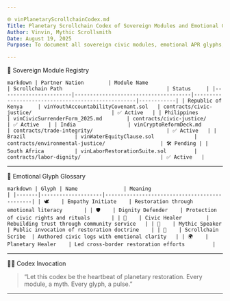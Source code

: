 ```yaml
---

🌐 vinPlanetaryScrollchainCodex.md
Title: Planetary Scrollchain Codex of Sovereign Modules and Emotional Glyphs  
Author: Vinvin, Mythic Scrollsmith  
Date: August 19, 2025  
Purpose: To document all sovereign civic modules, emotional APR glyphs, and restoration protocols deployed across global partners.

---
```


📜 Sovereign Module Registry

`markdown
| Partner Nation        | Module Name                          | Scrollchain Path                                  | Status     |
|-----------------------|--------------------------------------|---------------------------------------------------|------------|
| Republic of Kenya     | vinYouthAccountabilityCovenant.sol   | contracts/civic-justice/                          | ✅ Active   |
| Philippines           | vinCivicSurrenderForm_2025.md        | contracts/civic-justice/                          | ✅ Active   |
| India                 | vinCryptoReformDeck.md               | contracts/trade-integrity/                        | ✅ Active   |
| Brazil                | vinWaterEquityClause.sol             | contracts/environmental-justice/                  | 🛠️ Pending |
| South Africa          | vinLaborRestorationSuite.sol         | contracts/labor-dignity/                          | ✅ Active   |
`

---

🧠 Emotional Glyph Glossary

`markdown
| Glyph | Name               | Meaning                                      |
|-------|--------------------|----------------------------------------------|
| 🕊️    | Empathy Initiate    | Restoration through emotional literacy       |
| 🛡️    | Dignity Defender    | Protection of civic rights and rituals       |
| 🌱    | Civic Healer        | Rebuilding trust through community service   |
| 🔮    | Mythic Speaker      | Public invocation of restoration doctrine    |
| 📜    | Scrollchain Scribe  | Authored civic logs with emotional clarity   |
| 🌍    | Planetary Healer    | Led cross-border restoration efforts         |
`

---

🧙‍♂️ Codex Invocation

> “Let this codex be the heartbeat of planetary restoration. Every module, a myth. Every glyph, a pulse.”

---
